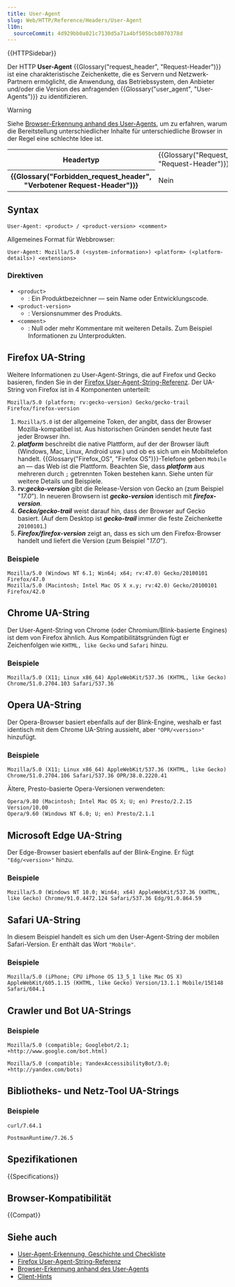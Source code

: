 ```yaml
---
title: User-Agent
slug: Web/HTTP/Reference/Headers/User-Agent
l10n:
  sourceCommit: 4d929bb0a021c7130d5a71a4bf505bcb8070378d
---
```


{{HTTPSidebar}}

Der HTTP **User-Agent** {{Glossary("request_header", "Request-Header")}} ist eine charakteristische Zeichenkette, die es Servern und Netzwerk-Partnern ermöglicht, die Anwendung, das Betriebssystem, den Anbieter und/oder die Version des anfragenden {{Glossary("user_agent", "User-Agents")}} zu identifizieren.

> [!WARNING]
> Siehe [Browser-Erkennung anhand des User-Agents](/de/docs/Web/HTTP/Guides/Browser_detection_using_the_user_agent), um zu erfahren, warum die Bereitstellung unterschiedlicher Inhalte für unterschiedliche Browser in der Regel eine schlechte Idee ist.

<table class="properties">
  <tbody>
    <tr>
      <th scope="row">Headertyp</th>
      <td>{{Glossary("Request_header", "Request-Header")}}</td>
    </tr>
    <tr>
      <th scope="row">{{Glossary("Forbidden_request_header", "Verbotener Request-Header")}}</th>
      <td>Nein</td>
    </tr>
  </tbody>
</table>

## Syntax

```http
User-Agent: <product> / <product-version> <comment>
```

Allgemeines Format für Webbrowser:

```http
User-Agent: Mozilla/5.0 (<system-information>) <platform> (<platform-details>) <extensions>
```

### Direktiven

- `<product>`
  - : Ein Produktbezeichner — sein Name oder Entwicklungscode.
- `<product-version>`
  - : Versionsnummer des Produkts.
- `<comment>`
  - : Null oder mehr Kommentare mit weiteren Details. Zum Beispiel Informationen zu Unterprodukten.

## Firefox UA-String

Weitere Informationen zu User-Agent-Strings, die auf Firefox und Gecko basieren, finden Sie in der [Firefox User-Agent-String-Referenz](/de/docs/Web/HTTP/Reference/Headers/User-Agent/Firefox). Der UA-String von Firefox ist in 4 Komponenten unterteilt:

```plain
Mozilla/5.0 (platform; rv:gecko-version) Gecko/gecko-trail Firefox/firefox-version
```

1. `Mozilla/5.0` ist der allgemeine Token, der angibt, dass der Browser Mozilla-kompatibel ist. Aus historischen Gründen sendet heute fast jeder Browser ihn.
2. **_platform_** beschreibt die native Plattform, auf der der Browser läuft (Windows, Mac, Linux, Android usw.) und ob es sich um ein Mobiltelefon handelt. {{Glossary("Firefox_OS", "Firefox OS")}}-Telefone geben `Mobile` an — das Web ist die Plattform. Beachten Sie, dass **_platform_** aus mehreren durch `;` getrennten Token bestehen kann. Siehe unten für weitere Details und Beispiele.
3. **rv:_gecko-version_** gibt die Release-Version von Gecko an (zum Beispiel "_17.0_"). In neueren Browsern ist **_gecko-version_** identisch mit **_firefox-version_**.
4. **_Gecko/gecko-trail_** weist darauf hin, dass der Browser auf Gecko basiert. (Auf dem Desktop ist **_gecko-trail_** immer die feste Zeichenkette `20100101`.)
5. **_Firefox/firefox-version_** zeigt an, dass es sich um den Firefox-Browser handelt und liefert die Version (zum Beispiel "_17.0_").

### Beispiele

```plain
Mozilla/5.0 (Windows NT 6.1; Win64; x64; rv:47.0) Gecko/20100101 Firefox/47.0
Mozilla/5.0 (Macintosh; Intel Mac OS X x.y; rv:42.0) Gecko/20100101 Firefox/42.0
```

## Chrome UA-String

Der User-Agent-String von Chrome (oder Chromium/Blink-basierte Engines) ist dem von Firefox ähnlich. Aus Kompatibilitätsgründen fügt er Zeichenfolgen wie `KHTML, like Gecko` und `Safari` hinzu.

### Beispiele

```plain
Mozilla/5.0 (X11; Linux x86_64) AppleWebKit/537.36 (KHTML, like Gecko) Chrome/51.0.2704.103 Safari/537.36
```

## Opera UA-String

Der Opera-Browser basiert ebenfalls auf der Blink-Engine, weshalb er fast identisch mit dem Chrome UA-String aussieht, aber `"OPR/<version>"` hinzufügt.

### Beispiele

```plain
Mozilla/5.0 (X11; Linux x86_64) AppleWebKit/537.36 (KHTML, like Gecko) Chrome/51.0.2704.106 Safari/537.36 OPR/38.0.2220.41
```

Ältere, Presto-basierte Opera-Versionen verwendeten:

```plain
Opera/9.80 (Macintosh; Intel Mac OS X; U; en) Presto/2.2.15 Version/10.00
Opera/9.60 (Windows NT 6.0; U; en) Presto/2.1.1
```

## Microsoft Edge UA-String

Der Edge-Browser basiert ebenfalls auf der Blink-Engine. Er fügt `"Edg/<version>"` hinzu.

### Beispiele

```plain
Mozilla/5.0 (Windows NT 10.0; Win64; x64) AppleWebKit/537.36 (KHTML, like Gecko) Chrome/91.0.4472.124 Safari/537.36 Edg/91.0.864.59
```

## Safari UA-String

In diesem Beispiel handelt es sich um den User-Agent-String der mobilen Safari-Version. Er enthält das Wort `"Mobile"`.

### Beispiele

```plain
Mozilla/5.0 (iPhone; CPU iPhone OS 13_5_1 like Mac OS X) AppleWebKit/605.1.15 (KHTML, like Gecko) Version/13.1.1 Mobile/15E148 Safari/604.1
```

## Crawler und Bot UA-Strings

### Beispiele

```plain
Mozilla/5.0 (compatible; Googlebot/2.1; +http://www.google.com/bot.html)
```

```plain
Mozilla/5.0 (compatible; YandexAccessibilityBot/3.0; +http://yandex.com/bots)
```

## Bibliotheks- und Netz-Tool UA-Strings

### Beispiele

```plain
curl/7.64.1
```

```plain
PostmanRuntime/7.26.5
```

## Spezifikationen

{{Specifications}}

## Browser-Kompatibilität

{{Compat}}

## Siehe auch

- [User-Agent-Erkennung, Geschichte und Checkliste](https://hacks.mozilla.org/2013/09/user-agent-detection-history-and-checklist/)
- [Firefox User-Agent-String-Referenz](/de/docs/Web/HTTP/Reference/Headers/User-Agent/Firefox)
- [Browser-Erkennung anhand des User-Agents](/de/docs/Web/HTTP/Guides/Browser_detection_using_the_user_agent)
- [Client-Hints](/de/docs/Web/HTTP/Guides/Client_hints)
